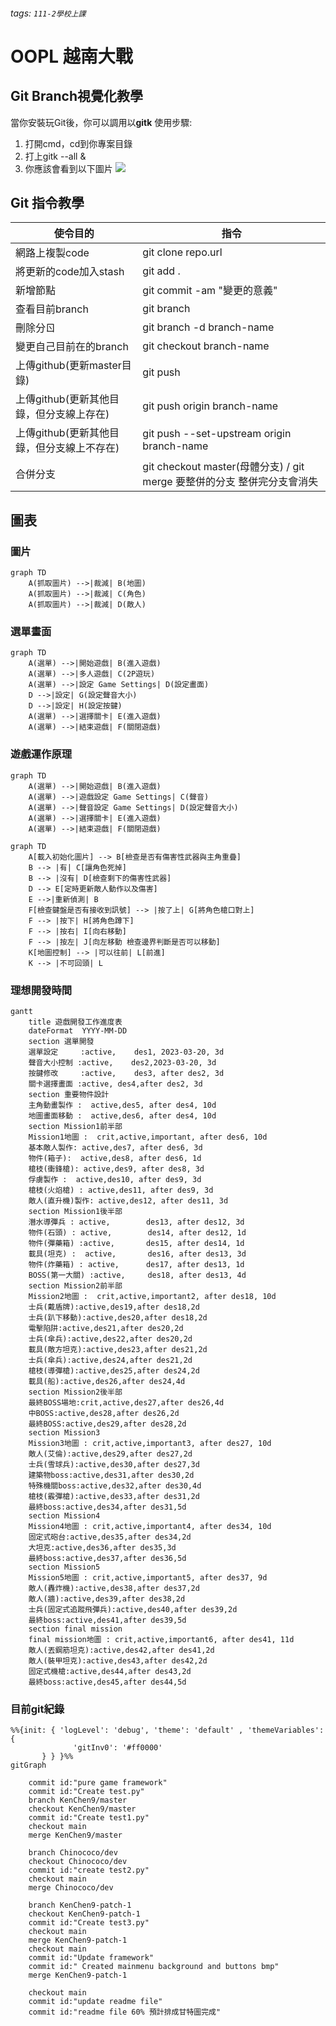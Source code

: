 ###### tags: `111-2學校上課`
# OOPL 越南大戰
## Git Branch視覺化教學
當你安裝玩Git後，你可以調用以**gitk**
使用步驟:
1. 打開cmd，cd到你專案目錄
2. 打上gitk --all &
3. 你應該會看到以下圖片
![](https://i.imgur.com/MAn7Pei.png)
## Git 指令教學
| 使令目的 | 指令 |
| -------- | -------- | 
| 網路上複製code     | git clone repo.url    |
| 將更新的code加入stash    | git add .    |
| 新增節點    | git commit -am "變更的意義"    |
| 查看目前branch    | git branch    |
| 刪除分ㄖ   | git branch -d  branch-name  |
| 變更自己目前在的branch   | git checkout branch-name    |  變更自己目前在的branch   | git checkout branch-name    | 
|  上傳github(更新master目錄)  | git push    | 
|  上傳github(更新其他目錄，但分支線上存在)  | git push origin branch-name   | 
|  上傳github(更新其他目錄，但分支線上不存在)  | git push --set-upstream origin branch-name  | 
|  合併分支  | git checkout master(母體分支) / git merge 要整併的分支  整併完分支會消失 | 
## 圖表
### 圖片
```mermaid
graph TD
    A(抓取圖片) -->|裁減| B(地圖)
    A(抓取圖片) -->|裁減| C(角色)
    A(抓取圖片) -->|裁減| D(敵人)    
```
### 選單畫面
```mermaid
graph TD
    A(選單) -->|開始遊戲| B(進入遊戲)
    A(選單) -->|多人遊戲| C(2P遊玩)
    A(選單) -->|設定 Game Settings| D(設定畫面)
    D -->|設定| G(設定聲音大小)
    D -->|設定| H(設定按鍵)
    A(選單) -->|選擇關卡| E(進入遊戲)    
    A(選單) -->|結束遊戲| F(關閉遊戲)  
```
### 遊戲運作原理
```mermaid
graph TD
    A(選單) -->|開始遊戲| B(進入遊戲)
    A(選單) -->|遊戲設定 Game Settings| C(聲音)
    A(選單) -->|聲音設定 Game Settings| D(設定聲音大小)
    A(選單) -->|選擇關卡| E(進入遊戲)    
    A(選單) -->|結束遊戲| F(關閉遊戲)  
```
```mermaid
graph TD
    A[載入初始化圖片] --> B[檢查是否有傷害性武器與主角重疊]
    B --> |有| C[讓角色死掉]
    B --> |沒有| D[檢查剩下的傷害性武器]
    D --> E[定時更新敵人動作以及傷害]
    E -->|重新偵測| B
    F[檢查鍵盤是否有接收到訊號] --> |按了上| G[將角色槍口對上]
    F --> |按下| H[將角色蹲下]
    F --> |按右| I[向右移動]
    F --> |按左| J[向左移動 檢查邊界判斷是否可以移動]
    K[地圖控制] --> |可以往前| L[前進]
    K --> |不可回頭| L
```
### 理想開發時間
```mermaid
gantt
    title 遊戲開發工作進度表
    dateFormat  YYYY-MM-DD
    section 選單開發
    選單設定     :active,    des1, 2023-03-20, 3d
    聲音大小控制 :active,    des2,2023-03-20, 3d
    按鍵修改     :active,    des3, after des2, 3d
    關卡選擇畫面 :active, des4,after des2, 3d
    section 重要物件設計
    主角動畫製作 :  active,des5, after des4, 10d
    地圖畫面移動 :  active,des6, after des4, 10d
    section Mission1前半部
    Mission1地圖 :  crit,active,important, after des6, 10d
    基本敵人製作: active,des7, after des6, 3d
    物件(箱子):  active,des8, after des6, 1d
    槍枝(衝鋒槍): active,des9, after des8, 3d
    俘虜製作 :  active,des10, after des9, 3d
    槍枝(火焰槍) : active,des11, after des9, 3d
    敵人(直升機)製作: active,des12, after des11, 3d
    section Mission1後半部
    潛水導彈兵 : active,        des13, after des12, 3d
    物件(石頭) : active,        des14, after des12, 1d
    物件(彈藥箱) :active,       des15, after des14, 1d
    載具(坦克) :  active,       des16, after des13, 3d
    物件(炸藥箱) : active,      des17, after des13, 1d
    BOSS(第一大關) :active,     des18, after des13, 4d
    section Mission2前半部
    Mission2地圖 :  crit,active,important2, after des18, 10d
    士兵(戴盾牌):active,des19,after des18,2d
    士兵(趴下移動):active,des20,after des18,2d
    電擊陷阱:active,des21,after des20,2d
    士兵(傘兵):active,des22,after des20,2d
    載具(敵方坦克):active,des23,after des21,2d
    士兵(傘兵):active,des24,after des21,2d
    槍枝(導彈槍):active,des25,after des24,2d
    載具(船):active,des26,after des24,4d
    section Mission2後半部
    最終BOSS場地:crit,active,des27,after des26,4d
    中BOSS:active,des28,after des26,2d
    最終BOSS:active,des29,after des28,2d
    section Mission3
    Mission3地圖 : crit,active,important3, after des27, 10d
    敵人(艾倫):active,des29,after des27,2d
    士兵(雪球兵):active,des30,after des27,3d
    建築物boss:active,des31,after des30,2d
    特殊機關boss:active,des32,after des30,4d
    槍枝(霰彈槍):active,des33,after des31,2d
    最終boss:active,des34,after des31,5d
    section Mission4
    Mission4地圖 : crit,active,important4, after des34, 10d
    固定式砲台:active,des35,after des34,2d
    大坦克:active,des36,after des35,3d
    最終boss:active,des37,after des36,5d
    section Mission5
    Mission5地圖 : crit,active,important5, after des37, 9d
    敵人(轟炸機):active,des38,after des37,2d
    敵人(牆):active,des39,after des38,2d
    士兵(固定式追蹤飛彈兵):active,des40,after des39,2d
    最終boss:active,des41,after des39,5d
    section final mission
    final mission地圖 : crit,active,important6, after des41, 11d
    敵人(丟鋼筋坦克):active,des42,after des41,2d
    敵人(裝甲坦克):active,des43,after des42,2d
    固定式機槍:active,des44,after des43,2d
    最終boss:active,des45,after des44,5d
```
### 目前git紀錄
```mermaid
%%{init: { 'logLevel': 'debug', 'theme': 'default' , 'themeVariables': {
              'gitInv0': '#ff0000'
       } } }%%
gitGraph
        
    commit id:"pure game framework"
    commit id:"Create test.py"
    branch KenChen9/master
    checkout KenChen9/master
    commit id:"Create test1.py"
    checkout main
    merge KenChen9/master

    branch Chinococo/dev
    checkout Chinococo/dev
    commit id:"create test2.py"
    checkout main
    merge Chinococo/dev

    branch KenChen9-patch-1
    checkout KenChen9-patch-1
    commit id:"Create test3.py"
    checkout main
    merge KenChen9-patch-1
    checkout main
    commit id:"Update framework"
    commit id:" Created mainmenu background and buttons bmp"
    merge KenChen9-patch-1

    checkout main
    commit id:"update readme file"
    commit id:"readme file 60% 預計排成甘特圖完成"


```